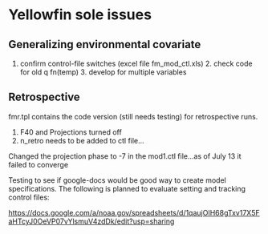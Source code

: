 # Yellowfin sole issues
## Generalizing environmental covariate
  1. confirm control-file switches (excel file fm_mod_ctl.xls)
	2. check code for old q fn(temp)
	3. develop for multiple variables

## Retrospective
fmr.tpl contains the code version (still needs testing) for retrospective runs. 
   1. F40 and Projections turned off
   2. n_retro needs to be added to ctl file...

Changed the projection phase to -7 in the mod1.ctl file...as of July 13 it failed to converge

Testing to see if google-docs would be good way to create model specifications. The following is planned to evaluate setting and tracking control files:

https://docs.google.com/a/noaa.gov/spreadsheets/d/1qaujOIH68gTxv17X5FaHTcyJ0OeVP07vYlsmuV4zdDk/edit?usp=sharing
